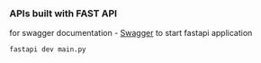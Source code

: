 ### APIs built with FAST API

for swagger documentation - [Swagger](http://127.0.0.1:8000/docs)
to start fastapi application 
```bash
fastapi dev main.py
```